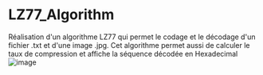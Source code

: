 # LZ77_Algorithm
Réalisation d'un algorithme LZ77 qui permet le codage et le décodage d'un fichier .txt et d'une image .jpg. Cet algorithme permet aussi de calculer le taux de compression et affiche la séquence décodée en Hexadecimal
![image](https://github.com/user-attachments/assets/a533f741-6371-4901-8a3b-1b2188ff94f4)
